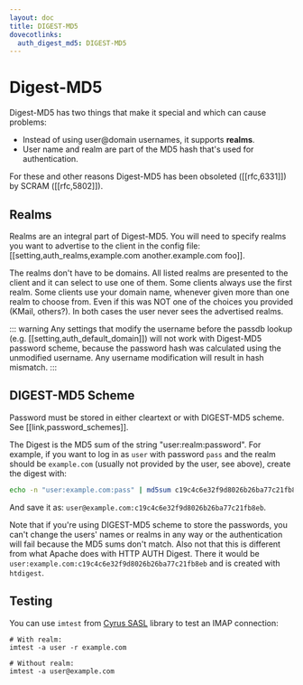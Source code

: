 ```yaml
---
layout: doc
title: DIGEST-MD5
dovecotlinks:
  auth_digest_md5: DIGEST-MD5
---
```


# Digest-MD5

Digest-MD5 has two things that make it special and which can cause
problems:

- Instead of using user@domain usernames, it supports **realms**.
- User name and realm are part of the MD5 hash that's used for
  authentication.

For these and other reasons Digest-MD5 has been obsoleted ([[rfc,6331]]) by
SCRAM ([[rfc,5802]]).

## Realms

Realms are an integral part of Digest-MD5. You will need to specify
realms you want to advertise to the client in the config file:
[[setting,auth_realms,example.com another.example.com foo]].

The realms don't have to be domains. All listed realms are presented to
the client and it can select to use one of them. Some clients always use
the first realm. Some clients use your domain name, whenever given more
than one realm to choose from. Even if this was NOT one of the choices
you provided (KMail, others?). In both cases the user never sees the
advertised realms.

::: warning
Any settings that modify the username before the passdb lookup (e.g.
[[setting,auth_default_domain]]) will not work with Digest-MD5
password scheme, because the password hash was calculated using the
unmodified username. Any username modification will result in hash
mismatch.
:::

## DIGEST-MD5 Scheme

Password must be stored in either cleartext or with DIGEST-MD5 scheme.
See [[link,password_schemes]].

The Digest is the MD5 sum of the string "user:realm:password". For example,
if you want to log in as `user` with password `pass` and the
realm should be `example.com` (usually not provided by the user, see
above), create the digest with:

```sh
echo -n "user:example.com:pass" | md5sum c19c4c6e32f9d8026b26ba77c21fb8eb -
```

And save it as: `user@example.com:c19c4c6e32f9d8026b26ba77c21fb8eb`.

Note that if you're using DIGEST-MD5 scheme to store the passwords, you
can't change the users' names or realms in any way or the authentication
will fail because the MD5 sums don't match. Also not that this is
different from what Apache does with HTTP AUTH Digest. There it would be
`user:example.com:c19c4c6e32f9d8026b26ba77c21fb8eb` and is created
with `htdigest`.

## Testing

You can use `imtest` from [Cyrus SASL](https://www.cyrusimap.org/sasl/)
library to test an IMAP connection:

```
# With realm:
imtest -a user -r example.com

# Without realm:
imtest -a user@example.com
```
